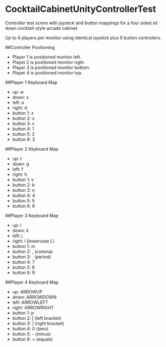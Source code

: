 CocktailCabinetUnityControllerTest
==================================

Controller test scene with joystick and button mappings for a four sided sit down cocktail-style arcade cabinet.

Up to 4 players per monitor using identical joystick plus 6 button controllers.


##Controller Positioning
- Player 1 is positioned monitor left.
- Player 2 is positioned monitor right.
- Player 3 is positioned monitor bottom.
- Player 4 is positioned monitor top.

##Player 1 Keyboard Map
- up: w
- down: s
- left: a
- right: d
- button 1: z
- button 2: x
- button 3: c
- button 4: 1
- button 5: 2
- button 6: 3

##Player 2 Keyboard Map
- up: t
- down: g
- left: f
- right: h
- button 1: v
- button 2: b
- button 3: n
- button 4: 4
- button 5: 5
- button 6: 6

##Player 3 Keyboard Map
- up: i
- down: k
- left: j
- right: l (lowercase L)
- button 1: m
- button 2: , (comma)
- button 3: . (period)
- button 4: 7
- button 5: 8
- button 6: 9

##Player 4 Keyboard Map
- up: ARROWUP
- down: ARROWDOWN
- left: ARROWLEFT
- right: ARROWRIGHT
- button 1: p
- button 2: [ (left bracket)
- button 3: ] (right bracket)
- button 4: 0 (zero)
- button 5: - (minus)
- button 6: = (equals)

